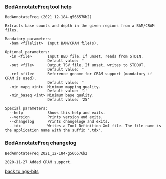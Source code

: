 ### BedAnnotateFreq tool help
	BedAnnotateFreq (2021_12-184-g566576b2)
	
	Extracts base counts and depth in the given regions from a BAM/CRAM files.
	
	Mandatory parameters:
	  -bam <filelist>  Input BAM/CRAM file(s).
	
	Optional parameters:
	  -in <file>       Input BED file. If unset, reads from STDIN.
	                   Default value: ''
	  -out <file>      Output TSV file. If unset, writes to STDOUT.
	                   Default value: ''
	  -ref <file>      Reference genome for CRAM support (mandatory if CRAM is used).
	                   Default value: ''
	  -min_mapq <int>  Minimum mapping quality.
	                   Default value: '1'
	  -min_baseq <int> Minimum base quality.
	                   Default value: '25'
	
	Special parameters:
	  --help           Shows this help and exits.
	  --version        Prints version and exits.
	  --changelog      Prints changeloge and exits.
	  --tdx            Writes a Tool Definition Xml file. The file name is the application name with the suffix '.tdx'.
	
### BedAnnotateFreq changelog
	BedAnnotateFreq 2021_12-184-g566576b2
	
	2020-11-27 Added CRAM support.
[back to ngs-bits](https://github.com/imgag/ngs-bits)